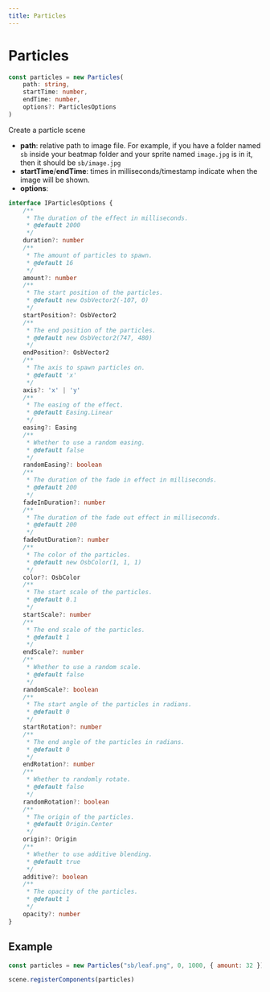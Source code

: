 ```yaml
---
title: Particles
---
```


# Particles

```typescript
const particles = new Particles(
	path: string,
	startTime: number,
	endTime: number,
	options?: ParticlesOptions
)
```

Create a particle scene

* **path**: relative path to image file. For example, if you have a folder named `sb` inside your beatmap folder and your sprite named `image.jpg` is in it, then it should be `sb/image.jpg`
* **startTime**/**endTime**: times in milliseconds/timestamp indicate when the image will be shown.
* **options**: 
```ts
interface IParticlesOptions {
	/**
	 * The duration of the effect in milliseconds.
	 * @default 2000
	 */
	duration?: number
	/**
	 * The amount of particles to spawn.
	 * @default 16
	 */
	amount?: number
	/**
	 * The start position of the particles.
	 * @default new OsbVector2(-107, 0)
	 */
	startPosition?: OsbVector2
	/**
	 * The end position of the particles.
	 * @default new OsbVector2(747, 480)
	 */
	endPosition?: OsbVector2
	/**
	 * The axis to spawn particles on.
	 * @default 'x'
	 */
	axis?: 'x' | 'y'
	/**
	 * The easing of the effect.
	 * @default Easing.Linear
	 */
	easing?: Easing
	/**
	 * Whether to use a random easing.
	 * @default false
	 */
	randomEasing?: boolean
	/**
	 * The duration of the fade in effect in milliseconds.
	 * @default 200
	 */
	fadeInDuration?: number
	/**
	 * The duration of the fade out effect in milliseconds.
	 * @default 200
	 */
	fadeOutDuration?: number
	/**
	 * The color of the particles.
	 * @default new OsbColor(1, 1, 1)
	 */
	color?: OsbColor
	/**
	 * The start scale of the particles.
	 * @default 0.1
	 */
	startScale?: number
	/**
	 * The end scale of the particles.
	 * @default 1
	 */
	endScale?: number
	/**
	 * Whether to use a random scale.
	 * @default false
	 */
	randomScale?: boolean
	/**
	 * The start angle of the particles in radians.
	 * @default 0
	 */
	startRotation?: number
	/**
	 * The end angle of the particles in radians.
	 * @default 0
	 */
	endRotation?: number
	/**
	 * Whether to randomly rotate.
	 * @default false
	 */
	randomRotation?: boolean
	/**
	 * The origin of the particles.
	 * @default Origin.Center
	 */
	origin?: Origin
	/**
	 * Whether to use additive blending.
	 * @default true
	 */
	additive?: boolean
	/**
	 * The opacity of the particles.
	 * @default 1
	 */
	opacity?: number
}
```


## Example
```javascript
const particles = new Particles("sb/leaf.png", 0, 1000, { amount: 32 })

scene.registerComponents(particles)
```
